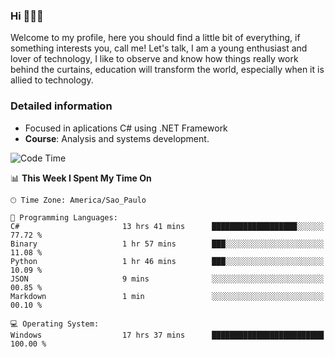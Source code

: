 


### Hi 🙋🏽‍♂️

Welcome to my profile, here you should find a little bit of everything, if something interests you, call me! Let's talk,
I am a young enthusiast and lover of technology, I like to observe and know how things really work behind the curtains, 
education will transform the world, especially when it is allied to technology.

### Detailed information
* Focused in aplications C# using .NET Framework
* **Course**: Analysis and systems development.

<!--START_SECTION:waka-->
![Code Time](http://img.shields.io/badge/Code%20Time-717%20hrs%2019%20mins-blue)

📊 **This Week I Spent My Time On** 

```text
🕑︎ Time Zone: America/Sao_Paulo

💬 Programming Languages: 
C#                       13 hrs 41 mins      ███████████████████░░░░░░   77.72 % 
Binary                   1 hr 57 mins        ███░░░░░░░░░░░░░░░░░░░░░░   11.08 % 
Python                   1 hr 46 mins        ███░░░░░░░░░░░░░░░░░░░░░░   10.09 % 
JSON                     9 mins              ░░░░░░░░░░░░░░░░░░░░░░░░░   00.85 % 
Markdown                 1 min               ░░░░░░░░░░░░░░░░░░░░░░░░░   00.10 % 

💻 Operating System: 
Windows                  17 hrs 37 mins      █████████████████████████   100.00 % 
```


<!--END_SECTION:waka-->



